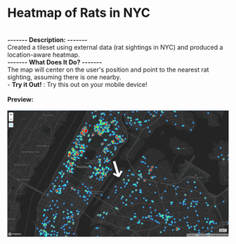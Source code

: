 # Heatmap of Rats in NYC
<br><strong> ------- Description: ------- </strong><br>Created a tileset using external data (rat sightings in NYC) and produced a location-aware heatmap.
<br><strong>------- What Does It Do? ------- </strong><br> The map will center on the user's position and point to the nearest rat sighting, assuming there is one nearby.
<BR> - <strong> Try it Out!</strong> : Try this out on your mobile device!<br><br>
<strong> Preview: </strong> </br><br>
<img src="nyc_rats_heatmap.png" alt="nyc rats heatmap"/>
